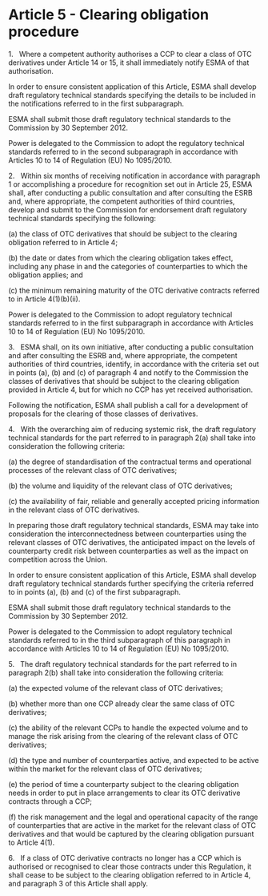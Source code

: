 # Article 5 - Clearing obligation procedure


1.   Where a competent authority authorises a CCP to clear a class of OTC derivatives under Article 14 or 15, it shall immediately notify ESMA of that authorisation.

In order to ensure consistent application of this Article, ESMA shall develop draft regulatory technical standards specifying the details to be included in the notifications referred to in the first subparagraph.

ESMA shall submit those draft regulatory technical standards to the Commission by 30 September 2012.

Power is delegated to the Commission to adopt the regulatory technical standards referred to in the second subparagraph in accordance with Articles 10 to 14 of Regulation (EU) No 1095/2010.

2.   Within six months of receiving notification in accordance with paragraph 1 or accomplishing a procedure for recognition set out in Article 25, ESMA shall, after conducting a public consultation and after consulting the ESRB and, where appropriate, the competent authorities of third countries, develop and submit to the Commission for endorsement draft regulatory technical standards specifying the following:

(a) the class of OTC derivatives that should be subject to the clearing obligation referred to in Article 4;

(b) the date or dates from which the clearing obligation takes effect, including any phase in and the categories of counterparties to which the obligation applies; and

(c) the minimum remaining maturity of the OTC derivative contracts referred to in Article 4(1)(b)(ii).

Power is delegated to the Commission to adopt regulatory technical standards referred to in the first subparagraph in accordance with Articles 10 to 14 of Regulation (EU) No 1095/2010.

3.   ESMA shall, on its own initiative, after conducting a public consultation and after consulting the ESRB and, where appropriate, the competent authorities of third countries, identify, in accordance with the criteria set out in points (a), (b) and (c) of paragraph 4 and notify to the Commission the classes of derivatives that should be subject to the clearing obligation provided in Article 4, but for which no CCP has yet received authorisation.

Following the notification, ESMA shall publish a call for a development of proposals for the clearing of those classes of derivatives.

4.   With the overarching aim of reducing systemic risk, the draft regulatory technical standards for the part referred to in paragraph 2(a) shall take into consideration the following criteria:

(a) the degree of standardisation of the contractual terms and operational processes of the relevant class of OTC derivatives;

(b) the volume and liquidity of the relevant class of OTC derivatives;

(c) the availability of fair, reliable and generally accepted pricing information in the relevant class of OTC derivatives.

In preparing those draft regulatory technical standards, ESMA may take into consideration the interconnectedness between counterparties using the relevant classes of OTC derivatives, the anticipated impact on the levels of counterparty credit risk between counterparties as well as the impact on competition across the Union.

In order to ensure consistent application of this Article, ESMA shall develop draft regulatory technical standards further specifying the criteria referred to in points (a), (b) and (c) of the first subparagraph.

ESMA shall submit those draft regulatory technical standards to the Commission by 30 September 2012.

Power is delegated to the Commission to adopt regulatory technical standards referred to in the third subparagraph of this paragraph in accordance with Articles 10 to 14 of Regulation (EU) No 1095/2010.

5.   The draft regulatory technical standards for the part referred to in paragraph 2(b) shall take into consideration the following criteria:

(a) the expected volume of the relevant class of OTC derivatives;

(b) whether more than one CCP already clear the same class of OTC derivatives;

(c) the ability of the relevant CCPs to handle the expected volume and to manage the risk arising from the clearing of the relevant class of OTC derivatives;

(d) the type and number of counterparties active, and expected to be active within the market for the relevant class of OTC derivatives;

(e) the period of time a counterparty subject to the clearing obligation needs in order to put in place arrangements to clear its OTC derivative contracts through a CCP;

(f) the risk management and the legal and operational capacity of the range of counterparties that are active in the market for the relevant class of OTC derivatives and that would be captured by the clearing obligation pursuant to Article 4(1).

6.   If a class of OTC derivative contracts no longer has a CCP which is authorised or recognised to clear those contracts under this Regulation, it shall cease to be subject to the clearing obligation referred to in Article 4, and paragraph 3 of this Article shall apply.
